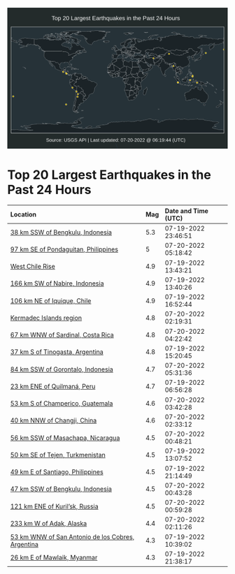 ![Map](./map.png)

# Top 20 Largest Earthquakes in the Past 24 Hours

| Location | Mag | Date and Time (UTC) |
|:---|:---|:---|
| [38 km SSW of Bengkulu, Indonesia](https://earthquake.usgs.gov/earthquakes/eventpage/us7000hrxy) | 5.3 | 07-19-2022 23:46:51 |
| [97 km SE of Pondaguitan, Philippines](https://earthquake.usgs.gov/earthquakes/eventpage/us7000hs1f) | 5 | 07-20-2022 05:18:42 |
| [West Chile Rise](https://earthquake.usgs.gov/earthquakes/eventpage/us6000i3mk) | 4.9 | 07-19-2022 13:43:21 |
| [166 km SW of Nabire, Indonesia](https://earthquake.usgs.gov/earthquakes/eventpage/us6000i3mi) | 4.9 | 07-19-2022 13:40:26 |
| [106 km NE of Iquique, Chile](https://earthquake.usgs.gov/earthquakes/eventpage/us6000i3pj) | 4.9 | 07-19-2022 16:52:44 |
| [Kermadec Islands region](https://earthquake.usgs.gov/earthquakes/eventpage/us7000hs0g) | 4.8 | 07-20-2022 02:19:31 |
| [67 km WNW of Sardinal, Costa Rica](https://earthquake.usgs.gov/earthquakes/eventpage/us7000hs10) | 4.8 | 07-20-2022 04:22:42 |
| [37 km S of Tinogasta, Argentina](https://earthquake.usgs.gov/earthquakes/eventpage/us6000i3n2) | 4.8 | 07-19-2022 15:20:45 |
| [84 km SSW of Gorontalo, Indonesia](https://earthquake.usgs.gov/earthquakes/eventpage/us7000hs1j) | 4.7 | 07-20-2022 05:31:36 |
| [23 km ENE of Quilmaná, Peru](https://earthquake.usgs.gov/earthquakes/eventpage/us6000i3ln) | 4.7 | 07-19-2022 06:56:28 |
| [53 km S of Champerico, Guatemala](https://earthquake.usgs.gov/earthquakes/eventpage/us7000hs0v) | 4.6 | 07-20-2022 03:42:28 |
| [40 km NNW of Changji, China](https://earthquake.usgs.gov/earthquakes/eventpage/us7000hs0a) | 4.6 | 07-20-2022 02:33:12 |
| [56 km SSW of Masachapa, Nicaragua](https://earthquake.usgs.gov/earthquakes/eventpage/us7000hrz7) | 4.5 | 07-20-2022 00:48:21 |
| [50 km SE of Tejen, Turkmenistan](https://earthquake.usgs.gov/earthquakes/eventpage/us6000i3md) | 4.5 | 07-19-2022 13:07:52 |
| [49 km E of Santiago, Philippines](https://earthquake.usgs.gov/earthquakes/eventpage/us7000hrwx) | 4.5 | 07-19-2022 21:14:49 |
| [47 km SSW of Bengkulu, Indonesia](https://earthquake.usgs.gov/earthquakes/eventpage/us7000hrz6) | 4.5 | 07-20-2022 00:43:28 |
| [121 km ENE of Kuril’sk, Russia](https://earthquake.usgs.gov/earthquakes/eventpage/us7000hrzt) | 4.5 | 07-20-2022 00:59:28 |
| [233 km W of Adak, Alaska](https://earthquake.usgs.gov/earthquakes/eventpage/us7000hs05) | 4.4 | 07-20-2022 02:11:26 |
| [53 km WNW of San Antonio de los Cobres, Argentina](https://earthquake.usgs.gov/earthquakes/eventpage/us6000i3m2) | 4.3 | 07-19-2022 10:39:02 |
| [26 km E of Mawlaik, Myanmar](https://earthquake.usgs.gov/earthquakes/eventpage/us7000hrx3) | 4.3 | 07-19-2022 21:38:17 |
